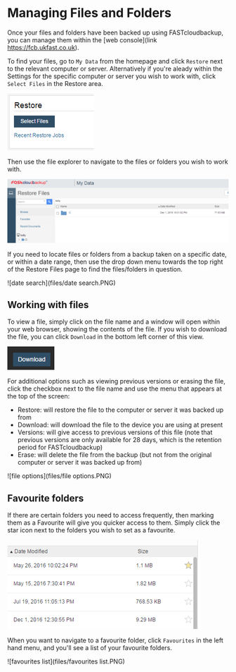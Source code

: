 # Managing Files and Folders

Once your files and folders have been backed up using FASTcloudbackup, you can manage them within the [web console](link https://fcb.ukfast.co.uk).

To find your files, go to `My Data` from the homepage and click `Restore` next to the relevant computer or server.  Alternatively if you're aleady within the Settings for the specific computer or server you wish to work with, click `Select Files` in the Restore area.

![Restore](files/Restore.PNG)

Then use the file explorer to navigate to the files or folders you wish to work with.

![navigate](files/navigate.PNG)

If you need to locate files or folders from a backup taken on a specific date, or within a date range, then use the drop down menu towards the top right of the Restore Files page to find the files/folders in question.

![date search](files/date search.PNG)

## Working with files

To view a file, simply click on the file name and a window will open within your web browser, showing the contents of the file.  If you wish to download the file, you can click `Download` in the bottom left corner of this view.

![download](files/download.PNG)

For additional options such as viewing previous versions or erasing the file, click the checkbox next to the file name and use the menu that appears at the top of the screen:

- Restore: will restore the file to the computer or server it was backed up from
- Download: will download the file to the device you are using at present
- Versions: will give access to previous versions of this file (note that previous versions are only available for 28 days, which is the retention period for FASTcloudbackup) 
- Erase:  will delete the file from the backup (but not from the original computer or server it was backed up from)

![file options](files/file options.PNG)

## Favourite folders

If there are certain folders you need to access frequently, then marking them as a Favourite will give you quicker access to them.  Simply click the star icon next to the folders you wish to set as a favourite.

![favorites](files/favourites.PNG)

When you want to navigate to a favourite folder, click `Favourites` in the left hand menu, and you'll see a list of your favourite folders.

![favourites list](files/favourites list.PNG)

